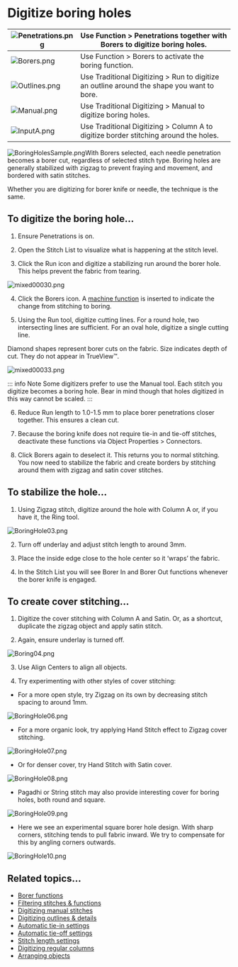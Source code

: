# Digitize boring holes

| ![Penetrations.png](assets/Penetrations.png) | Use Function > Penetrations together with Borers to digitize boring holes.                 |
| -------------------------------------------- | ------------------------------------------------------------------------------------------ |
| ![Borers.png](assets/Borers.png)             | Use Function > Borers to activate the boring function.                                     |
| ![Outlines.png](assets/Outlines.png)         | Use Traditional Digitizing > Run to digitize an outline around the shape you want to bore. |
| ![Manual.png](assets/Manual.png)             | Use Traditional Digitizing > Manual to digitize boring holes.                              |
| ![InputA.png](assets/InputA.png)             | Use Traditional Digitizing > Column A to digitize border stitching around the holes.       |

![BoringHolesSample.png](assets/BoringHolesSample.png)With Borers selected, each needle penetration becomes a borer cut, regardless of selected stitch type. Boring holes are generally stabilized with zigzag to prevent fraying and movement, and bordered with satin stitches.

Whether you are digitizing for borer knife or needle, the technique is the same.

## To digitize the boring hole...

1. Ensure Penetrations is on.

2. Open the Stitch List to visualize what is happening at the stitch level.

3. Click the Run icon and digitize a stabilizing run around the borer hole. This helps prevent the fabric from tearing.

![mixed00030.png](assets/mixed00030.png)

4. Click the Borers icon. A [machine function](../../glossary/glossary#machine-function) is inserted to indicate the change from stitching to boring.

5. Using the Run tool, digitize cutting lines. For a round hole, two intersecting lines are sufficient. For an oval hole, digitize a single cutting line.

Diamond shapes represent borer cuts on the fabric. Size indicates depth of cut. They do not appear in TrueView™.

![mixed00033.png](assets/mixed00033.png)

::: info Note
Some digitizers prefer to use the Manual tool. Each stitch you digitize becomes a boring hole. Bear in mind though that holes digitized in this way cannot be scaled.
:::

6. Reduce Run length to 1.0-1.5 mm to place borer penetrations closer together. This ensures a clean cut.

7. Because the boring knife does not require tie-in and tie-off stitches, deactivate these functions via Object Properties > Connectors.

8. Click Borers again to deselect it. This returns you to normal stitching. You now need to stabilize the fabric and create borders by stitching around them with zigzag and satin cover stitches.

## To stabilize the hole...

1. Using Zigzag stitch, digitize around the hole with Column A or, if you have it, the Ring tool.

![BoringHole03.png](assets/BoringHole03.png)

2. Turn off underlay and adjust stitch length to around 3mm.

3. Place the inside edge close to the hole center so it ‘wraps’ the fabric.

4. In the Stitch List you will see Borer In and Borer Out functions whenever the borer knife is engaged.

## To create cover stitching...

1. Digitize the cover stitching with Column A and Satin. Or, as a shortcut, duplicate the zigzag object and apply satin stitch.

2. Again, ensure underlay is turned off.

![Boring04.png](assets/Boring04.png)

3. Use Align Centers to align all objects.

4. Try experimenting with other styles of cover stitching:

- For a more open style, try Zigzag on its own by decreasing stitch spacing to around 1mm.

![BoringHole06.png](assets/BoringHole06.png)

- For a more organic look, try applying Hand Stitch effect to Zigzag cover stitching.

![BoringHole07.png](assets/BoringHole07.png)

- Or for denser cover, try Hand Stitch with Satin cover.

![BoringHole08.png](assets/BoringHole08.png)

- Pagadhi or String stitch may also provide interesting cover for boring holes, both round and square.

![BoringHole09.png](assets/BoringHole09.png)

- Here we see an experimental square borer hole design. With sharp corners, stitching tends to pull fabric inward. We try to compensate for this by angling corners outwards.

![BoringHole10.png](assets/BoringHole10.png)

## Related topics...

- [Borer functions](../../Setup/machines/Borer_functions)
- [Filtering stitches & functions](../../Modifying/functions/Filtering_stitches_functions)
- [Digitizing manual stitches](../../Modifying/functions/Digitizing_manual_stitches)
- [Digitizing outlines & details](../../Digitizing/input/Digitizing_outlines_details)
- [Automatic tie-in settings](../../Quality/connectors/Automatic_tie-in_settings)
- [Automatic tie-off settings](../../Quality/connectors/Automatic_tie-off_settings)
- [Stitch length settings](../../Digitizing/stitches/Stitch_length_settings)
- [Digitizing regular columns](../../Digitizing/input/Digitizing_regular_columns)
- [Arranging objects](../../Modifying/transform/Arranging_objects)
